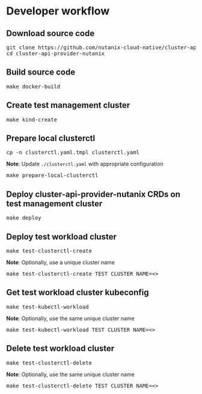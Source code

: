 # Developer workflow

## Download source code
<pre>
git clone https://github.com/nutanix-cloud-native/cluster-api-provider-nutanix.git
cd cluster-api-provider-nutanix
</pre>

## Build source code
<pre>
make docker-build
</pre>

## Create test management cluster
<pre>
make kind-create
</pre>

## Prepare local clusterctl
<pre>
cp -n clusterctl.yaml.tmpl clusterctl.yaml
</pre>
**Note**: Update `./clusterctl.yaml` with appropriate configuration

<pre>
make prepare-local-clusterctl
</pre>

## Deploy cluster-api-provider-nutanix CRDs on test management cluster
<pre>
make deploy
</pre>

## Deploy test workload cluster
<pre>
make test-clusterctl-create
</pre>
**Note**: Optionally, use a unique cluster name
<pre>
make test-clusterctl-create TEST_CLUSTER_NAME=<>
</pre>

## Get test workload cluster kubeconfig
<pre>
make test-kubectl-workload 
</pre>
**Note**: Optionally, use the same unique cluster name
<pre>
make test-kubectl-workload TEST_CLUSTER_NAME=<>
</pre>

## Delete test workload cluster
<pre>
make test-clusterctl-delete
</pre>
**Note**: Optionally, use the same unique cluster name
<pre>
make test-clusterctl-delete TEST_CLUSTER_NAME=<>
</pre>